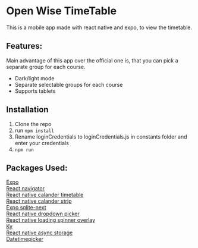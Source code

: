 # Open Wise TimeTable
This is a mobile app made with react native and expo, to view the timetable.

## Features:
Main advantage of this app over the official one is, that you can pick a separate group for each course.
- Dark/light mode
- Separate selectable groups for each course
- Supports tablets

## Installation

1. Clone the repo
2. run  ``` npm install ```
3. Rename loginCredentials to loginCredentials.js in constants folder and enter your credentials
4. ``` npm run ```

## Packages Used:

[Expo](https://docs.expo.dev)  
[React navigator](https://reactnavigation.org)  
[React native calander timetable](https://github.com/dorkyboi/react-native-calendar-timetable)  
[React native calander strip](https://github.com/BugiDev/react-native-calendar-strip)  
[Expo sqlite-next](https://docs.expo.dev/versions/v50.0.0/sdk/sqlite-next/)  
[React native dropdown picker](https://github.com/hossein-zare/react-native-dropdown-picker)  
[React native loading spinner overlay](https://github.com/ladjs/react-native-loading-spinner-overlay)  
[Ky](https://github.com/sindresorhus/ky)  
[React native async storage](https://react-native-async-storage.github.io/async-storage/)  
[Datetimepicker](https://github.com/react-native-datetimepicker/datetimepicker)  
